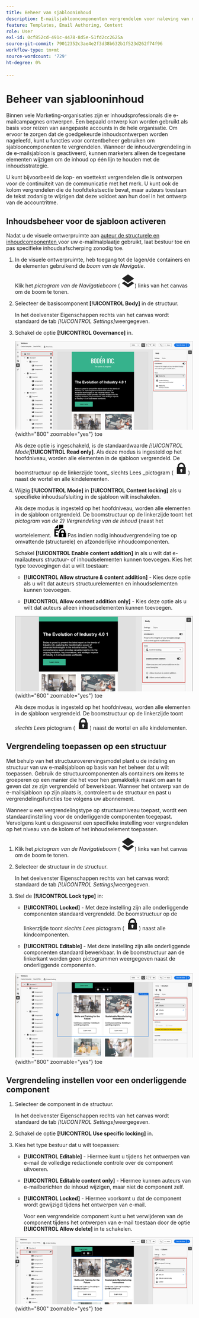 ```yaml
---
title: Beheer van sjablooninhoud
description: E-mailsjablooncomponenten vergrendelen voor naleving van merk - stel de governancemodi in, controleer de bewerking van inhoud en beheer de machtigingen voor auteurs van accounts in Journey Optimizer B2B edition.
feature: Templates, Email Authoring, Content
role: User
exl-id: 0cf852cd-491c-4478-8d5e-51fd2cc2625a
source-git-commit: 79012352c3ae4e2f3d38b632b1f523d262f74f96
workflow-type: tm+mt
source-wordcount: '729'
ht-degree: 0%

---
```


# Beheer van sjablooninhoud

Binnen vele Marketing-organisaties zijn er inhoudsprofessionals die e-mailcampagnes ontwerpen. Een bepaald ontwerp kan worden gebruikt als basis voor reizen van aangepaste accounts in de hele organisatie. Om ervoor te zorgen dat de goedgekeurde inhoudsontwerpen worden nageleefd, kunt u functies voor contentbeheer gebruiken om sjablooncomponenten te vergrendelen. Wanneer de inhoudvergrendeling in de e-mailsjabloon is geactiveerd, kunnen marketers alleen de toegestane elementen wijzigen om de inhoud op één lijn te houden met de inhoudsstrategie.

U kunt bijvoorbeeld de kop- en voettekst vergrendelen die is ontworpen voor de continuïteit van de communicatie met het merk. U kunt ook de kolom vergrendelen die de hoofdtekstsectie bevat, maar auteurs toestaan de tekst zodanig te wijzigen dat deze voldoet aan hun doel in het ontwerp van de accountritme.

## Inhoudsbeheer voor de sjabloon activeren

Nadat u de visuele ontwerpruimte aan [ auteur de structurele en inhoudcomponenten ](./email-template-authoring.md) voor uw e-mailmalplaatje gebruikt, laat bestuur toe en pas specifieke inhoudsafscherping zonodig toe.

1. In de visuele ontwerpruimte, heb toegang tot de lagen/de containers en de elementen gebruikend de _boom van de Navigatie_.

   Klik het _pictogram van de Navigatieboom_ ( ![ pictogram van de Verbinding ](../assets/do-not-localize/icon-navigation-tree.svg)) links van het canvas om de boom te tonen.

1. Selecteer de basiscomponent **[!UICONTROL Body]** in de structuur.

   In het deelvenster Eigenschappen rechts van het canvas wordt standaard de tab _[!UICONTROL Settings]_&#x200B;weergegeven.

1. Schakel de optie **[!UICONTROL Governance]** in.

   ![ laat bestuur voor een e-mailmalplaatje ](./assets/governance-template-enable.png){width="800" zoomable="yes"} toe

   Als deze optie is ingeschakeld, is de standaardwaarde _[!UICONTROL Mode]_&#x200B;**[!UICONTROL Read only]**. Als deze modus is ingesteld op het hoofdniveau, worden alle elementen in de sjabloon vergrendeld. De boomstructuur op de linkerzijde toont_ slechts Lees _pictogram ( ![ leest slechts pictogram ](../assets/do-not-localize/icon-tree-lock.svg)) naast de wortel en alle kindelementen.

1. Wijzig **[!UICONTROL Mode]** in **[!UICONTROL Content locking]** als u specifieke inhoudsafsluiting in de sjabloon wilt inschakelen.

   Als deze modus is ingesteld op het hoofdniveau, worden alle elementen in de sjabloon ontgrendeld. De boomstructuur op de linkerzijde toont het _pictogram van de 2&rbrace; Vergrendeling van de Inhoud_ &lbrace;naast het wortelelement. ![](../assets/do-not-localize/icon-tree-content-lock.svg) Pas indien nodig inhoudvergrendeling toe op omvattende (structurele) en afzonderlijke inhoudcomponenten.

   Schakel **[!UICONTROL Enable content addition]** in als u wilt dat e-mailauteurs structuur- of inhoudselementen kunnen toevoegen. Kies het type toevoegingen dat u wilt toestaan:

   * **[!UICONTROL Allow structure & content addition]** - Kies deze optie als u wilt dat auteurs structuurelementen en inhoudselementen kunnen toevoegen.

   * **[!UICONTROL Allow content addition only]** - Kies deze optie als u wilt dat auteurs alleen inhoudselementen kunnen toevoegen.

   ![ laat inhoudstoevoegingen ](./assets/governance-template-content-additions.png){width="600" zoomable="yes"} toe

   Als deze modus is ingesteld op het hoofdniveau, worden alle elementen in de sjabloon vergrendeld. De boomstructuur op de linkerzijde toont _slechts Lees_ pictogram ( ![ leest slechts pictogram ](../assets/do-not-localize/icon-tree-lock.svg)) naast de wortel en alle kindelementen.
<!-- 

   
- ![Link icon](../assets/do-not-localize/icon-navigation-tree.svg)
- ![Read only icon](../assets/do-not-localize/icon-tree-lock.svg)
- ![Content edit icon](../assets/do-not-localize/icon-tree-content-lock.svg)
- ![Content edit icon](../assets/do-not-localize/icon-tree-edit-text.svg)
- ![Edit element](../assets/do-not-localize/icon-edit.svg) -->

## Vergrendeling toepassen op een structuur

Met behulp van het structuuroverervingsmodel plant u de indeling en structuur van uw e-mailsjabloon op basis van het beheer dat u wilt toepassen. Gebruik de structuurcomponenten als containers om items te groeperen op een manier die het voor hen gemakkelijk maakt om aan te geven dat ze zijn vergrendeld of bewerkbaar. Wanneer het ontwerp van de e-mailsjabloon op zijn plaats is, controleert u de structuur en past u vergrendelingsfuncties toe volgens uw abonnement.

Wanneer u een vergrendelingstype op structuurniveau toepast, wordt een standaardinstelling voor de onderliggende componenten toegepast. Vervolgens kunt u desgewenst een specifieke instelling voor vergrendelen op het niveau van de kolom of het inhoudselement toepassen.

1. Klik het _pictogram van de Navigatieboom_ ( ![ pictogram van de Verbinding ](../assets/do-not-localize/icon-navigation-tree.svg)) links van het canvas om de boom te tonen.

1. Selecteer de structuur in de structuur.

   In het deelvenster Eigenschappen rechts van het canvas wordt standaard de tab _[!UICONTROL Settings]_&#x200B;weergegeven.

1. Stel de **[!UICONTROL Lock type]** in:

   * **[!UICONTROL Locked]** - Met deze instelling zijn alle onderliggende componenten standaard vergrendeld. De boomstructuur op de linkerzijde toont _slechts Lees_ pictogram ( ![ leest slechts pictogram ](../assets/do-not-localize/icon-tree-lock.svg)) naast alle kindcomponenten.

   * **[!UICONTROL Editable]** - Met deze instelling zijn alle onderliggende componenten standaard bewerkbaar. In de boomstructuur aan de linkerkant worden geen pictogrammen weergegeven naast de onderliggende componenten.

   ![ pas inhoud het sluiten op een structurele component ](./assets/governance-template-structure-locking.png){width="800" zoomable="yes"} toe

## Vergrendeling instellen voor een onderliggende component

1. Selecteer de component in de structuur.

   In het deelvenster Eigenschappen rechts van het canvas wordt standaard de tab _[!UICONTROL Settings]_&#x200B;weergegeven.

1. Schakel de optie **[!UICONTROL Use specific locking]** in.

1. Kies het type bestuur dat u wilt toepassen:

   * **[!UICONTROL Editable]** - Hiermee kunt u tijdens het ontwerpen van e-mail de volledige redactionele controle over de component uitvoeren.
   * **[!UICONTROL Editable content only]** - Hiermee kunnen auteurs van e-mailberichten de inhoud wijzigen, maar niet de component zelf.
   * **[!UICONTROL Locked]** - Hiermee voorkomt u dat de component wordt gewijzigd tijdens het ontwerpen van e-mail.

     Voor een vergrendelde component kunt u het verwijderen van de component tijdens het ontwerpen van e-mail toestaan door de optie **[!UICONTROL Allow delete]** in te schakelen.

   ![ pas inhoud het sluiten op een kindcomponent ](./assets/governance-template-component-locking.png){width="800" zoomable="yes"} toe
